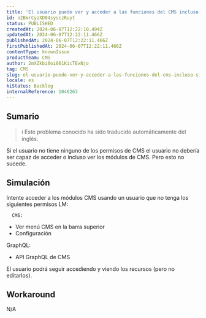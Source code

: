 ```yaml
---
title: 'El usuario puede ver y acceder a las funciones del CMS incluso sin el permiso correcto'
id: n2BmrCyzXD04sysczRuyt
status: PUBLISHED
createdAt: 2024-06-07T12:22:10.494Z
updatedAt: 2024-06-07T12:22:11.466Z
publishedAt: 2024-06-07T12:22:11.466Z
firstPublishedAt: 2024-06-07T12:22:11.466Z
contentType: knownIssue
productTeam: CMS
author: 2mXZkbi0oi061KicTExNjo
tag: CMS
slug: el-usuario-puede-ver-y-acceder-a-las-funciones-del-cms-incluso-sin-el-permiso-correcto
locale: es
kiStatus: Backlog
internalReference: 1046263
---
```


## Sumario

>ℹ️ Este problema conocido ha sido traducido automáticamente del inglés.


Si el usuario no tiene ninguno de los permisos de CMS el usuario no debería ser capaz de acceder o incluso ver los módulos de CMS. Pero esto no sucede.


##

## Simulación


Intente acceder a los módulos CMS usando un usuario que no tenga los siguientes permisos LM:

      CMS:

- Ver menú CMS en la barra superior
- Configuración

GraphQL:
- API GraphQL de CMS

El usuario podrá seguir accediendo y viendo los recursos (pero no editarlos).



## Workaround


N/A





